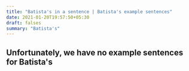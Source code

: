 ```yaml
---
title: "Batista's in a sentence | Batista's example sentences"
date: 2021-01-20T19:57:50+05:30
draft: falses
summary: "Batista's"
---
```

## Unfortunately, we have no example sentences for Batista's                 
